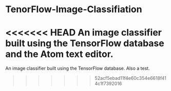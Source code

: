 # TenorFlow-Image-Classifiation
<<<<<<< HEAD
An image classifier built using the TensorFlow database and the Atom text editor.
=======
An image classifier built using the TensorFlow database. Also a test.
>>>>>>> 52acf5ebad11f4e60c354e6618f414c1f7392016
